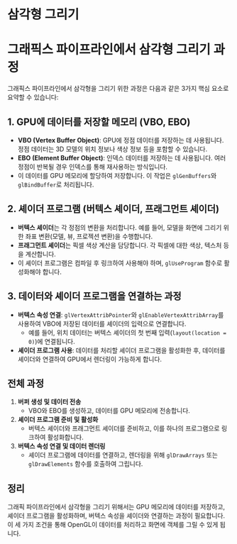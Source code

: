 삼각형 그리기
=============
 
# 그래픽스 파이프라인에서 삼각형 그리기 과정

그래픽스 파이프라인에서 삼각형을 그리기 위한 과정은 다음과 같은 3가지 핵심 요소로 요약할 수 있습니다:

## 1. GPU에 데이터를 저장할 메모리 (VBO, EBO)

- **VBO (Vertex Buffer Object)**: GPU에 정점 데이터를 저장하는 데 사용됩니다. 정점 데이터는 3D 모델의 위치 정보나 색상 정보 등을 포함할 수 있습니다.
- **EBO (Element Buffer Object)**: 인덱스 데이터를 저장하는 데 사용됩니다. 여러 정점이 반복될 경우 인덱스를 통해 재사용하는 방식입니다.
- 이 데이터를 GPU 메모리에 할당하여 저장합니다. 이 작업은 `glGenBuffers`와 `glBindBuffer`로 처리됩니다.

## 2. 셰이더 프로그램 (버텍스 셰이더, 프래그먼트 셰이더)

- **버텍스 셰이더**는 각 정점의 변환을 처리합니다. 예를 들어, 모델을 화면에 그리기 위한 좌표 변환(모델, 뷰, 프로젝션 변환)을 수행합니다.
- **프래그먼트 셰이더**는 픽셀 색상 계산을 담당합니다. 각 픽셀에 대한 색상, 텍스처 등을 계산합니다.
- 이 셰이더 프로그램은 컴파일 후 링크하여 사용해야 하며, `glUseProgram` 함수로 활성화해야 합니다.

## 3. 데이터와 셰이더 프로그램을 연결하는 과정

- **버텍스 속성 연결**: `glVertexAttribPointer`와 `glEnableVertexAttribArray`를 사용하여 VBO에 저장된 데이터를 셰이더의 입력으로 연결합니다.
    - 예를 들어, 위치 데이터는 버텍스 셰이더의 첫 번째 입력(`layout(location = 0)`)에 연결됩니다.
- **셰이더 프로그램 사용**: 데이터를 처리할 셰이더 프로그램을 활성화한 후, 데이터를 셰이더와 연결하여 GPU에서 렌더링이 가능하게 합니다.

## 전체 과정

1. **버퍼 생성 및 데이터 전송**
    - VBO와 EBO를 생성하고, 데이터를 GPU 메모리에 전송합니다.
2. **셰이더 프로그램 준비 및 활성화**
    - 버텍스 셰이더와 프래그먼트 셰이더를 준비하고, 이를 하나의 프로그램으로 링크하여 활성화합니다.
3. **버텍스 속성 연결 및 데이터 렌더링**
    - 셰이더 프로그램에 데이터를 연결하고, 렌더링을 위해 `glDrawArrays` 또는 `glDrawElements` 함수를 호출하여 그립니다.

## 정리

그래픽 파이프라인에서 삼각형을 그리기 위해서는 GPU 메모리에 데이터를 저장하고, 셰이더 프로그램을 활성화하며, 버텍스 속성을 셰이더와 연결하는 과정이 필요합니다. 이 세 가지 조건을 통해 OpenGL이 데이터를 처리하고 화면에 객체를 그릴 수 있게 됩니다.